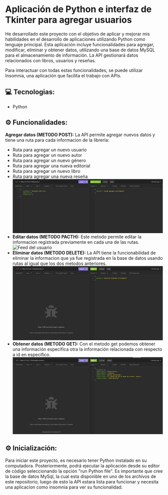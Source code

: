 # Aplicación de Python e interfaz de Tkinter para agregar usuarios
He desarrollado este proyecto con el objetivo de aplicar y mejorar mis habilidades en el desarrollo de aplicaciones utilizando Python como lenguaje principal. Esta aplicación incluye funcionalidades para agregar, modificar, eliminar y obtener datos, utilizando una base de datos MySQL para el almacenamiento de información. La API gestionará datos relacionados con libros, usuarios y reseñas.

Para interactuar con todas estas funcionalidades, se puede utilizar Insomnia, una aplicación que facilita el trabajo con APIs.

## 💻 Tecnologias:
- Python

## ⚙️ Funcionalidades:
**Agregar datos (METODO POST):** La API permite agregar nuevos datos y tiene una ruta para cada informacion de la librería:
- Ruta para agregar un nuevo usuario
- Ruta para agregar un nuevo autor
- Ruta para agregar un nuevo género
- Ruta para agregar una nueva editorial
- Ruta para agregar un nuevo libro
- Ruta para agregar una nueva reseña
![Feed del usuario](imagenes/post.PNG)
- **Editar datos (METODO PACTH):** Este metodo permite editar la informacion registrada previamente en cada una de las rutas.
![Feed del usuario](imagenes/pacth.PNG)
- **Eliminar datos (METODO DELETE):** La API tiene la funcionabilidad de eliminar la informacion que ya fue registrada en la base de datos usando rutas al igual que los dos metodos anteriores.
 ![Feed del usuario](imagenes/delete.PNG)
- **Obtener datos (METODO GET):** Con el metodo get podemos obtener una información especifica otra la información relacionada con respecto a id en especifico.
![Feed del usuario](imagenes/get.PNG)

## ⚙ Inicialización:
Para iniciar este proyecto, es necesario tener Python instalado en su computadora. Posteriormente, podrá ejecutar la aplicación desde su editor de código seleccionando la opción "run Python file". Es importante que cree la base de datos MySql, la cual esta disponible en uno de los archivos de este repositorio, luego de esto la API estara lista para funcionar y necesita una aplicacion como insomnia para ver su funcionalidad. 
